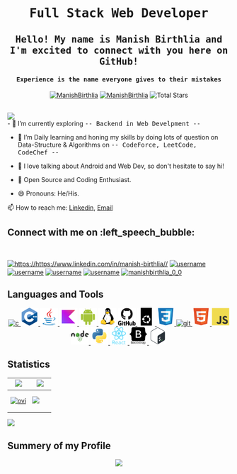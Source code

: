 
<!-- <img align="right" height="260px" width="300px" src="https://github.com/ManishBirthlia/Manish-Profile/blob/main/pngwing.com.png"/> -->
<p align="center"><h1 align="center"> <samp> Full Stack Web Developer</samp></h2></p>
<p align="center" color="slategrey" font-family="sans-serif"><h2 align="center"><samp>Hello! My name is Manish Birthlia and I'm excited to connect with you here on GitHub!
 </samp></h2></p>
<p align="center"><h4 align="center"><samp> Experience is the name everyone gives to their mistakes </samp></h4></p>
<p align="center"> 
	<a href="https://github.com/ManishBirthlia"><img src="https://komarev.com/ghpvc/?username=ManishBirthlia" alt="ManishBirthlia"/></a>
	<a href="https://github.com/ManishBirthlia?tab=repositories"><img src="https://badges.pufler.dev/repos/ManishBirthlia" alt="ManishBirthlia" /></a>
	<img src="https://img.shields.io/github/stars/ManishBirthlia?label=Stars" alt="Total Stars">
</p>
<br>
<!-- Manish Kumar     -->
<!-- contribution graph -->
<!-- img src="https://media.giphy.com/media/qzOs8XQGFNIoCiWo4r/giphy.gif" width="350px" height="300px" alt=gif align="right"--> 
<!-- <img align="right" ="10px" width="400px" src="https://user-images.githubusercontent.com/96776615/156993801-d8d72515-03a9-4421-8166-4cc1feed507b.gif"/> -->
<!-- <img align="right" ="10px" width="400px" src="https://github.com/ManishBirthlia/Manish-Profile/blob/main/pngwing.com.png"/> -->
<img align="right" width="591px" src="https://github-production-user-asset-6210df.s3.amazonaws.com/96776615/268708924-70807aa4-124f-402b-9de5-4fedb2aa2730.jpg"/>
<!-- ![naruto background](https://github.com/ManishBirthlia/ManishBirthlia/assets/96776615/70807aa4-124f-402b-9de5-4fedb2aa2730) -->

<div width="50%">
- 🔭 I’m currently exploring  <samp align="center">-- Backend in Web Develpment -- </samp>  <!-- [enviroCar](https://github.com/enviroCar)  -->

- 🌱 I’m Daily learning and honing my skills by doing lots of question on Data-Structure & Algorithms on <samp align="center">  -- CodeForce, LeetCode, CodeChef -- </samp>

- 💬 I love talking about Android and Web Dev, so don't hesitate to say hi!   
  
- 🥇 Open Source and Coding Enthusiast.
- 😄 Pronouns: He/His.

 📫 How to reach me: [Linkedin](https://www.linkedin.com/in/manish-birthlia/), [Email](mailto:manishbirthliya@gmail.com)
</div>
<h2>Connect with me on :left_speech_bubble:</h2> 
<br>	
<p align="left">
<a href="https://https://www.linkedin.com/in/manish-birthlia//" target="blank">
<img align="center" src="https://github.com/ManishBirthlia/ManishBirthlia/assets/96776615/86cbc0a4-0a4a-4619-9935-08164eea4930" alt="https://https://www.linkedin.com/in/manish-birthlia//" height="30" width="30" /></a>

<a href="https://leetcode.com/ManishBirthlia/" target="blank">
<img align="center" src="https://github.com/ManishBirthlia/ManishBirthlia/assets/96776615/ea12dec2-1758-4ee4-a423-6793f59312e1" alt="username" height="30" width="30" /></a>

<a href="https://www.codechef.com/users/manishbirthlia/" target="blank">
<img align="center" src="https://github.com/ManishBirthlia/ManishBirthlia/assets/96776615/6ee932ef-184d-4835-a170-fdfc3d810379" alt="username" height="30" width="30" /></a>

<a href="https://codeforces.com/profile/Manish_NovoRetix/" target="blank">
<img align="center" src="https://github.com/ManishBirthlia/ManishBirthlia/assets/96776615/65fb7b4f-6e8a-477a-a969-4aaf2cd14b62" alt="username" height="30" width="30" /></a>

<a href="https://twitter.com/BirthliaManish" target="blank">
<img align="center" src="https://e7.pngegg.com/pngimages/708/311/png-clipart-icon-logo-twitter-logo-twitter-logo-blue-social-media-thumbnail.png" alt="username" height="30" width="30" /></a>

<a href="https://www.instagram.com/manishbirthlia_0_0/" target="blank">
<img align="center" src="https://github.com/ManishBirthlia/ManishBirthlia/assets/96776615/7a30a10f-34eb-4e50-b999-4cf075164e9b" alt="manishbirthlia_0_0" height="30" width="30" /></a>
</p>
 	
## Languages and Tools </h3>
<p align="center">
    <a href="https://www.cprogramming.com/" target="_blank">
        <img
            src="https://w7.pngwing.com/pngs/724/306/png-transparent-c-logo-c-programming-language-icon-letter-c-blue-logo-computer-program-thumbnail.png"
            alt="c"
            width="40"
            height="40"
        />
    </a>
    <a href="https://www.w3schools.com/cpp/" target="_blank">
        <img
            src="https://github.com/devicons/devicon/blob/master/icons/cplusplus/cplusplus-original.svg"
            alt="c++"
            width="40"
            height="40"
        />
    </a>
  <a href="https://www.java.com" target="_blank">
        <img
            src="https://github.com/devicons/devicon/blob/master/icons/java/java-original.svg"
            alt="java"
            width="40"
            height="40"
        />
    </a>
  <a href="https://kotlinlang.org/" target="_blank">
        <img
            src="https://github.com/devicons/devicon/blob/master/icons/kotlin/kotlin-original.svg"
            alt="kotlin"
            width="40"
            height="40"
        />
    </a>
   <a href="https://www.android.com/intl/en_in/what-is-android/" target="_blank">
        <img
            src="https://github.com/devicons/devicon/blob/master/icons/android/android-original.svg"
            alt="android"
            width="40"
            height="40"
        />
    </a>
  <a href="https://www.linux.org/" target="_blank">
        <img
            src="https://github.com/devicons/devicon/blob/master/icons/linux/linux-original.svg"
            alt="Linux"
            width="40"
            height="40"
        />
    </a> 
	<a href="https://github.com/" target="_blank">
        <img
            src="https://github.com/devicons/devicon/blob/master/icons/github/github-original-wordmark.svg"
            alt="Github"
            width="40"
            height="40"
        />
    </a>
  <a href="https://ubuntu.com/" target="_blank">
        <img
            src="https://github.com/devicons/devicon/blob/master/icons/ubuntu/ubuntu-plain.svg"
            alt="Ubuntu"
            width="40"
            height="40"
        />
    </a>
    <a href="https://www.w3schools.com/css/" target="_blank">
        <img
            src="https://github.com/devicons/devicon/blob/master/icons/css3/css3-original.svg"
            alt="css3"
            width="40"
            height="40"
        />
    </a>
    <a href="https://git-scm.com/" target="_blank">
        <img
            src="https://www.vectorlogo.zone/logos/git-scm/git-scm-icon.svg"
            alt="git"
            width="40"
            height="40"
        />
    </a>
    <a href="https://www.w3.org/html/" target="_blank">
        <img
            src="https://github.com/devicons/devicon/blob/master/icons/html5/html5-original.svg"
            alt="html5"
            width="40"
            height="40"
        />
    </a>
    <a
        href="https://developer.mozilla.org/en-US/docs/Web/JavaScript"
        target="_blank"
    >
        <img
            src="https://github.com/devicons/devicon/blob/master/icons/javascript/javascript-original.svg"
            alt="javascript"
            width="40"
            height="40"
        />
    </a>
    <a href="https://nodejs.org" target="_blank">
        <img
            src="https://github.com/devicons/devicon/blob/master/icons/nodejs/nodejs-original-wordmark.svg"
            alt="nodejs"
            width="40"
            height="40"
        />
    </a>
    <a href="https://www.python.org" target="_blank">
        <img
            src="https://github.com/devicons/devicon/blob/master/icons/python/python-original.svg"
            alt="python"
            width="40"
            height="40"
        />
    </a>
    <a href="https://reactjs.org/" target="_blank">
        <img
            src="https://github.com/devicons/devicon/blob/master/icons/react/react-original-wordmark.svg"
            alt="react"
            width="40"
            height="40"
        />
    </a>
    <a href="https://getbootstrap.com/docs/4.0/getting-started/introduction/" target="_blank">
        <img
            src="https://github.com/devicons/devicon/blob/master/icons/bootstrap/bootstrap-plain-wordmark.svg"
            alt="Bootstrap"
            width="40"
            height="40"
        />
    </a>
    <a href="https://www.gnu.org/software/bash/" target="_blank">
        <img
            src="https://github.com/devicons/devicon/blob/master/icons/bash/bash-original.svg"
            alt="Bash"
            width="40"
            height="40"
        />
    </a>
  	
   
## Statistics
<!-- |<img src="https://github-readme-stats.vercel.app/api?username=ManishBirthlia&show_icons=true&&count_private=true&theme=radical&text_color=fff&title_color=F58B02&icon_color=F58B02"/>|<img src="https://github-readme-streak-stats.herokuapp.com/?user=ManishBirthlia&theme=dark&hide_border=true"/>|
|---|---|
|<p><img src="https://github-readme-stats.vercel.app/api/top-langs?username=ManishBirthlia&show_icons=true&locale=en&layout=compact&theme=highcontrast" alt="ovi" /></p>|<img src="https://activity-graph.herokuapp.com/graph?username=ManishBirthlia&theme=gruvbox&hide_border=true&area=true" alt="ovi" />|
  -->
	
<table>
<thead>
<tr>
<th width="50%"><a target="_blank" rel="noopener noreferrer" href="https://camo.githubusercontent.com/5fd6d3bfcd9ff942f52e6b8c4f3c3e8beeeec50002d19324db876340fef963d7/68747470733a2f2f6769746875622d726561646d652d73746174732e76657263656c2e6170702f6170693f757365726e616d653d4d616e69736842697274686c69612673686f775f69636f6e733d747275652626636f756e745f707269766174653d74727565267468656d653d7261646963616c26746578745f636f6c6f723d666666267469746c655f636f6c6f723d4635384230322669636f6e5f636f6c6f723d463538423032"><img src="https://camo.githubusercontent.com/5fd6d3bfcd9ff942f52e6b8c4f3c3e8beeeec50002d19324db876340fef963d7/68747470733a2f2f6769746875622d726561646d652d73746174732e76657263656c2e6170702f6170693f757365726e616d653d4d616e69736842697274686c69612673686f775f69636f6e733d747275652626636f756e745f707269766174653d74727565267468656d653d7261646963616c26746578745f636f6c6f723d666666267469746c655f636f6c6f723d4635384230322669636f6e5f636f6c6f723d463538423032" data-canonical-src="https://github-readme-stats.vercel.app/api?username=ManishBirthlia&amp;show_icons=true&amp;&amp;count_private=true&amp;theme=radical&amp;text_color=fff&amp;title_color=F58B02&amp;icon_color=F58B02"></a></th>
<th><a target="_blank" rel="noopener noreferrer" href="https://camo.githubusercontent.com/ee58d3a9d88f4466afbe5e3d45c2f0789b8645c2920ab320b44b4ced8daf85ea/68747470733a2f2f6769746875622d726561646d652d73747265616b2d73746174732e6865726f6b756170702e636f6d2f3f757365723d4d616e69736842697274686c6961267468656d653d6461726b26686964655f626f726465723d74727565"><img width="100%" src="https://camo.githubusercontent.com/ee58d3a9d88f4466afbe5e3d45c2f0789b8645c2920ab320b44b4ced8daf85ea/68747470733a2f2f6769746875622d726561646d652d73747265616b2d73746174732e6865726f6b756170702e636f6d2f3f757365723d4d616e69736842697274686c6961267468656d653d6461726b26686964655f626f726465723d74727565" data-canonical-src="https://github-readme-streak-stats.herokuapp.com/?user=ManishBirthlia&amp;theme=dark&amp;hide_border=true"></a></th>
</tr>
</thead>
<tbody>
<tr>
<td><p dir="auto"><a target="_blank" rel="noopener noreferrer" href="https://camo.githubusercontent.com/e53c1b37ed0c6ebaa4a24334f16774885c8105fd6d8ba9c369c790dd4b18ec8a/68747470733a2f2f6769746875622d726561646d652d73746174732e76657263656c2e6170702f6170692f746f702d6c616e67733f757365726e616d653d4d616e69736842697274686c69612673686f775f69636f6e733d74727565266c6f63616c653d656e266c61796f75743d636f6d70616374267468656d653d68696768636f6e7472617374"><img width="100%" src="https://camo.githubusercontent.com/e53c1b37ed0c6ebaa4a24334f16774885c8105fd6d8ba9c369c790dd4b18ec8a/68747470733a2f2f6769746875622d726561646d652d73746174732e76657263656c2e6170702f6170692f746f702d6c616e67733f757365726e616d653d4d616e69736842697274686c69612673686f775f69636f6e733d74727565266c6f63616c653d656e266c61796f75743d636f6d70616374267468656d653d68696768636f6e7472617374" alt="ovi" data-canonical-src="https://github-readme-stats.vercel.app/api/top-langs?username=ManishBirthlia&amp;show_icons=true&amp;locale=en&amp;layout=compact&amp;theme=highcontrast"></a></p></td>
<td><img src="https://github-profile-trophy.vercel.app/?username=ManishBirthlia&theme=onedark" ></td>
</tr>
</tbody>
</table>
<img  src="https://github-readme-activity-graph.vercel.app/graph?username=ManishBirthlia&theme=react-dark&area=true&hide_border=true">
<h2>Summery of my Profile </h2>
<p align="center">
<img src="https://metrics.lecoq.io/ManishBirthlia">
</p>
<!-- [𝚐𝚒𝚝𝚑𝚞𝚋 𝚐𝚛𝚊𝚙𝚑](https://activity-graph.herokuapp.com/graph?username=ManishBirthlia&theme=gruvbox&hide_border=true&area=true) -->
